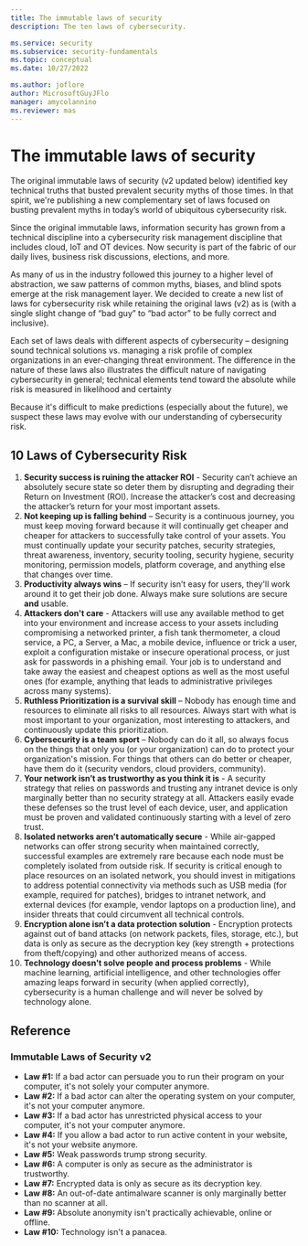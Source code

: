 ```yaml
---
title: The immutable laws of security
description: The ten laws of cybersecurity.

ms.service: security
ms.subservice: security-fundamentals
ms.topic: conceptual
ms.date: 10/27/2022

ms.author: joflore
author: MicrosoftGuyJFlo
manager: amycolannino
ms.reviewer: mas
---
```

# The immutable laws of security

The original immutable laws of security (v2 updated below) identified key technical truths that busted prevalent security myths of those times. In that spirit, we're publishing a new complementary set of laws focused on busting prevalent myths in today’s world of ubiquitous cybersecurity risk.

Since the original immutable laws, information security has grown from a technical discipline into a cybersecurity risk management discipline that includes cloud, IoT and OT devices. Now security is part of the fabric of our daily lives, business risk discussions, elections, and more.

As many of us in the industry followed this journey to a higher level of abstraction, we saw patterns of common myths, biases, and blind spots emerge at the risk management layer. We decided to create a new list of laws for cybersecurity risk while retaining the original laws (v2) as is (with a single slight change of “bad guy” to “bad actor” to be fully correct and inclusive).

Each set of laws deals with different aspects of cybersecurity – designing sound technical solutions vs. managing a risk profile of complex organizations in an ever-changing threat environment. The difference in the nature of these laws also illustrates the difficult nature of navigating cybersecurity in general; technical elements tend toward the absolute while risk is measured in likelihood and certainty

Because it's difficult to make predictions (especially about the future), we suspect these laws may evolve with our understanding of cybersecurity risk.

## 10 Laws of Cybersecurity Risk

1. **Security success is ruining the attacker ROI** - Security can’t achieve an absolutely secure state so deter them by disrupting and degrading their Return on Investment (ROI). Increase the attacker’s cost and decreasing the attacker’s return for your most important assets.
1. **Not keeping up is falling behind** – Security is a continuous journey,  you must keep moving forward because it will continually get cheaper and cheaper for attackers to successfully take control of your assets. You must continually update your security patches, security strategies, threat awareness, inventory, security tooling, security hygiene, security monitoring, permission models, platform coverage, and anything else that changes over time.
1. **Productivity always wins** – If security isn’t easy for users, they'll work around it to get their job done. Always make sure solutions are secure **and** usable.
1. **Attackers don't care** - Attackers will use any available method to get into your environment and increase access to your assets including compromising a networked printer, a fish tank thermometer, a cloud service, a PC, a Server, a Mac, a mobile device, influence or trick a user, exploit a configuration mistake or insecure operational process, or just ask for passwords in a phishing email. Your job is to understand and take away the easiest and cheapest options as well as the most useful ones (for example, anything that leads to administrative privileges across many systems).
1. **Ruthless Prioritization is a survival skill** – Nobody has enough time and resources to eliminate all risks to all resources. Always start with what is most important to your organization, most interesting to attackers, and continuously update this prioritization.
1. **Cybersecurity is a team sport** – Nobody can do it all, so always focus on the things that only you (or your organization) can do to protect your organization's mission. For things that others can do better or cheaper, have them do it (security vendors, cloud providers, community).
1. **Your network isn’t as trustworthy as you think it is** - A security strategy that relies on passwords and trusting any intranet device is only marginally better than no security strategy at all. Attackers easily evade these defenses so the trust level of each device, user, and application must be proven and validated continuously starting with a level of zero trust.
1. **Isolated networks aren’t automatically secure** - While air-gapped networks can offer strong security when maintained correctly, successful examples are extremely rare because each node must be completely isolated from outside risk. If security is critical enough to place resources on an isolated network, you should invest in mitigations to address potential connectivity via methods such as USB media (for example, required for patches), bridges to intranet network, and external devices (for example, vendor laptops on a production line), and insider threats that could circumvent all technical controls.
1. **Encryption alone isn’t a data protection solution** - Encryption protects against out of band attacks (on network packets, files, storage, etc.), but data is only as secure as the decryption key (key strength + protections from theft/copying) and other authorized means of access.
1. **Technology doesn't solve people and process problems** - While machine learning, artificial intelligence, and other technologies offer amazing leaps forward in security (when applied correctly), cybersecurity is a human challenge and will never be solved by technology alone.

## Reference

### Immutable Laws of Security v2

- **Law #1:** If a bad actor can persuade you to run their program on your computer, it's not solely your computer anymore.
- **Law #2:** If a bad actor can alter the operating system on your computer, it's not your computer anymore.
- **Law #3:** If a bad actor has unrestricted physical access to your computer, it's not your computer anymore.
- **Law #4:** If you allow a bad actor to run active content in your website, it's not your website anymore.
- **Law #5:** Weak passwords trump strong security.
- **Law #6:** A computer is only as secure as the administrator is trustworthy.
- **Law #7:** Encrypted data is only as secure as its decryption key.
- **Law #8:** An out-of-date antimalware scanner is only marginally better than no scanner at all.
- **Law #9:** Absolute anonymity isn't practically achievable, online or offline.
- **Law #10:** Technology isn't a panacea.
